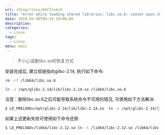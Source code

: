 ```yaml
---
url: /blog/linux/HkCTnskvV
title: "error while loading shared libraries: libc.so.6: cannot open shared object file: No such file or directory"
date: 2019-03-08T09:24:10+08:00
description:
categories:
  - Linux
tags:
  - Linux
menu: main
---
```


> 不小心误删libc.so的恢复方式

安装完成后, 建立软链指向glibc-2.14, 执行如下命令:

```bash
rm -rf /lib64/libc.so.6
```

```bash
ln -s /opt/glibc-2.14/lib/libc-2.14.so /lib64/libc.so.6
```

注意：删除libc.so.6之后可能导致系统命令不可用的情况, 可使用如下方法解决:

```bash
$ LD_PRELOAD=/opt/glibc-2.14/lib/libc-2.14.so  ln -s /opt/glibc-2.14/lib/libc-2.14.so /lib64/libc.so.6
```

如果上述更新失败可使用如下命令还原:

```bash
$ LD_PRELOAD=/lib64/libc-2.12.so ln -s /lib64/libc-2.12.so /lib64/libc.so.6    // libc-2.12.so 此项是系统升级前的版本
```